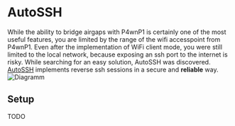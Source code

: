 # AutoSSH

While the ability to bridge airgaps with P4wnP1 is certainly one of the most useful features, you are  limited by the range of the wifi accesspoint from P4wnP1. Even after the implementation of WiFi client mode, you were still limited to the local network, because exposing an ssh port to the internet is risky.
While searching for an easy solution, AutoSSH was discovered. [AutoSSH](link_AutoSSH_homepage) implements reverse ssh sessions in a secure and **reliable** way.
![Diagramm](https://user-images.githubusercontent.com/13119970/30510901-d2ad38e6-9acd-11e7-8751-93f592de8d3f.jpg)

## Setup
TODO

